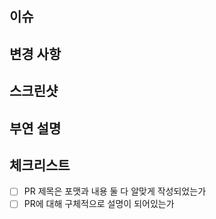 ## 이슈

## 변경 사항

## 스크린샷

## 부연 설명

## 체크리스트

- [ ] PR 제목은 포맷과 내용 둘 다 알맞게 작성되었는가
- [ ] PR에 대해 구체적으로 설명이 되어있는가
